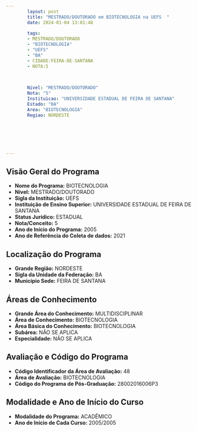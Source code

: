 ```yaml
---
        layout: post
        title: "MESTRADO/DOUTORADO em BIOTECNOLOGIA na UEFS  "
        date: 2024-01-04 13:01:48
     
        tags:
        - MESTRADO/DOUTORADO
        - "BIOTECNOLOGIA"
        - "UEFS"
        - "BA"
        - CIDADE:FEIRA-DE-SANTANA
        - NOTA:5
        
       

        Nivel: "MESTRADO/DOUTORADO"
        Nota: "5"
        Instituicao: "UNIVERSIDADE ESTADUAL DE FEIRA DE SANTANA"
        Estado: "BA"
        Area: "BIOTECNOLOGIA"
        Regiao: NORDESTE
        
        
        
        
        
        
---
```

## Visão Geral do Programa
- **Nome do Programa:** BIOTECNOLOGIA
- **Nível:** MESTRADO/DOUTORADO
- **Sigla da Instituição:** UEFS
- **Instituição de Ensino Superior:** UNIVERSIDADE ESTADUAL DE FEIRA DE SANTANA
- **Status Jurídico:** ESTADUAL
- **Nota/Conceito:** 5
- **Ano de Início do Programa:** 2005
- **Ano de Referência do Coleta de dados:** 2021

## Localização do Programa
- **Grande Região:** NORDESTE
- **Sigla da Unidade da Federação:** BA
- **Município Sede:** FEIRA DE SANTANA

## Áreas de Conhecimento
- **Grande Área do Conhecimento:** MULTIDISCIPLINAR
- **Área de Conhecimento:** BIOTECNOLOGIA
- **Área Básica do Conhecimento:** BIOTECNOLOGIA
- **Subárea:** NÃO SE APLICA
- **Especialidade:** NÃO SE APLICA

## Avaliação e Código do Programa
- **Código Identificador da Área de Avaliação:** 48
- **Área de Avaliação:** BIOTECNOLOGIA
- **Código do Programa de Pós-Graduação:** 28002016006P3


## Modalidade e Ano de Início do Curso
- **Modalidade do Programa:** ACADÊMICO
- **Ano de Início de Cada Curso:** 2005/2005
